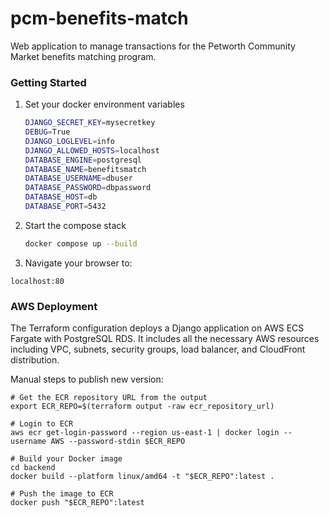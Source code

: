 # pcm-benefits-match
Web application to manage transactions for the Petworth Community Market benefits matching program.


### Getting Started

1. Set your docker environment variables
    ```bash
    DJANGO_SECRET_KEY=mysecretkey
    DEBUG=True
    DJANGO_LOGLEVEL=info
    DJANGO_ALLOWED_HOSTS=localhost
    DATABASE_ENGINE=postgresql
    DATABASE_NAME=benefitsmatch
    DATABASE_USERNAME=dbuser
    DATABASE_PASSWORD=dbpassword
    DATABASE_HOST=db
    DATABASE_PORT=5432
    ```

1. Start the compose stack
    ```bash
    docker compose up --build
    ```

1. Navigate your browser to:
```
localhost:80
```

### AWS Deployment

The Terraform configuration deploys a Django application on AWS ECS Fargate with PostgreSQL RDS. It includes all the necessary AWS resources including VPC, subnets, security groups, load balancer, and CloudFront distribution.

Manual steps to publish new version:

```
# Get the ECR repository URL from the output
export ECR_REPO=$(terraform output -raw ecr_repository_url)

# Login to ECR
aws ecr get-login-password --region us-east-1 | docker login --username AWS --password-stdin $ECR_REPO

# Build your Docker image
cd backend
docker build --platform linux/amd64 -t "$ECR_REPO":latest .

# Push the image to ECR
docker push "$ECR_REPO":latest
```
